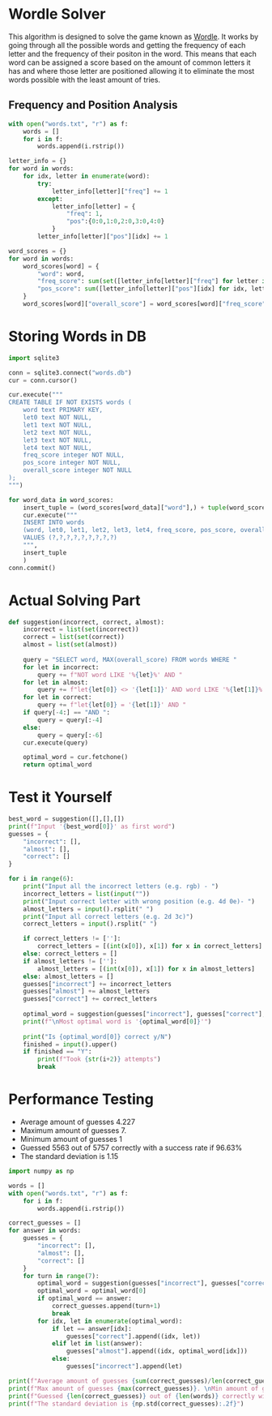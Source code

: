 # Wordle Solver

This algorithm is designed to solve the game known as [Wordle](https://www.powerlanguage.co.uk/wordle/). It works by going through all the possible words and getting the frequency of each letter and the frequency of their positon in the word. This means that each word can be assigned a score based on the amount of common letters it has and where those letter are positioned allowing it to eliminate the most words possible with the least amount of tries.

## Frequency and Position Analysis


```python
with open("words.txt", "r") as f:
    words = []
    for i in f:
        words.append(i.rstrip())

letter_info = {}
for word in words:
    for idx, letter in enumerate(word):
        try:
            letter_info[letter]["freq"] += 1
        except:
            letter_info[letter] = {
                "freq": 1,
                "pos":{0:0,1:0,2:0,3:0,4:0}
            }
        letter_info[letter]["pos"][idx] += 1

word_scores = {}
for word in words:
    word_scores[word] = {
        "word": word,
        "freq_score": sum(set([letter_info[letter]["freq"] for letter in word])),
        "pos_score": sum([letter_info[letter]["pos"][idx] for idx, letter in enumerate(word)])
    }
    word_scores[word]["overall_score"] = word_scores[word]["freq_score"] + word_scores[word]["pos_score"]
```

# Storing Words in DB


```python
import sqlite3

conn = sqlite3.connect("words.db")
cur = conn.cursor()

cur.execute("""
CREATE TABLE IF NOT EXISTS words (
    word text PRIMARY KEY,
    let0 text NOT NULL,
    let1 text NOT NULL,
    let2 text NOT NULL,
    let3 text NOT NULL,
    let4 text NOT NULL,
    freq_score integer NOT NULL,
    pos_score integer NOT NULL,
    overall_score integer NOT NULL
);
""")

for word_data in word_scores:
    insert_tuple = (word_scores[word_data]["word"],) + tuple(word_scores[word_data]["word"]) + tuple(word_scores[word_data].values())[1:]
    cur.execute("""
    INSERT INTO words 
    (word, let0, let1, let2, let3, let4, freq_score, pos_score, overall_score) 
    VALUES (?,?,?,?,?,?,?,?,?)
    """,
    insert_tuple
    )
conn.commit()
```

# Actual Solving Part


```python
def suggestion(incorrect, correct, almost):
    incorrect = list(set(incorrect))
    correct = list(set(correct))
    almost = list(set(almost))
    
    query = "SELECT word, MAX(overall_score) FROM words WHERE "
    for let in incorrect:
        query += f"NOT word LIKE '%{let}%' AND "
    for let in almost:
        query += f"let{let[0]} <> '{let[1]}' AND word LIKE '%{let[1]}%' AND "
    for let in correct:
        query += f"let{let[0]} = '{let[1]}' AND "
    if query[-4:] == "AND ":
        query = query[:-4]
    else:
        query = query[:-6]
    cur.execute(query)

    optimal_word = cur.fetchone()
    return optimal_word

```

# Test it Yourself


```python
best_word = suggestion([],[],[])
print(f"Input '{best_word[0]}' as first word")
guesses = {
    "incorrect": [],
    "almost": [],
    "correct": []
}

for i in range(6):
    print("Input all the incorrect letters (e.g. rgb) - ")
    incorrect_letters = list(input(""))
    print("Input correct letter with wrong position (e.g. 4d 0e)- ")
    almost_letters = input().rsplit(" ")
    print("Input all correct letters (e.g. 2d 3c)")
    correct_letters = input().rsplit(" ")

    if correct_letters != ['']:
        correct_letters = [(int(x[0]), x[1]) for x in correct_letters]
    else: correct_letters = []
    if almost_letters != ['']:
        almost_letters = [(int(x[0]), x[1]) for x in almost_letters]
    else: almost_letters = []
    guesses["incorrect"] += incorrect_letters
    guesses["almost"] += almost_letters
    guesses["correct"] += correct_letters
    
    optimal_word = suggestion(guesses["incorrect"], guesses["correct"], guesses["almost"])
    print(f"\nMost optimal word is '{optimal_word[0]}'")
    
    print("Is {optimal_word[0]} correct y/N")
    finished = input().upper()
    if finished == "Y":
        print(f"Took {str(i+2)} attempts")
        break
```

# Performance Testing

- Average amount of guesses 4.227
- Maximum amount of guesses 7. 
- Minimum amount of guesses 1
- Guessed 5563 out of 5757 correctly with a success rate if 96.63%
- The standard deviation is 1.15


```python
import numpy as np

words = []
with open("words.txt", "r") as f:
    for i in f:
        words.append(i.rstrip())

correct_guesses = []
for answer in words:
    guesses = {
        "incorrect": [],
        "almost": [],
        "correct": []
    }
    for turn in range(7):
        optimal_word = suggestion(guesses["incorrect"], guesses["correct"], guesses["almost"])
        optimal_word = optimal_word[0]
        if optimal_word == answer:
            correct_guesses.append(turn+1)
            break
        for idx, let in enumerate(optimal_word):
            if let == answer[idx]:
                guesses["correct"].append((idx, let))
            elif let in list(answer):
                guesses["almost"].append((idx, optimal_word[idx]))
            else:
                guesses["incorrect"].append(let)

print(f"Average amount of guesses {sum(correct_guesses)/len(correct_guesses)}")
print(f"Max amount of guesses {max(correct_guesses)}. \nMin amount of guesses {min(correct_guesses)}")
print(f"Guessed {len(correct_guesses)} out of {len(words)} correctly with a success rate if {(len(correct_guesses)/len(words))*100:.2f}%")
print(f"The standard deviation is {np.std(correct_guesses):.2f}")
```


